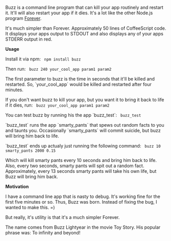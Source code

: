 <!--
author: JP Richardson
publish: Tue Nov 08 2011 20:35:56 GMT-0600 (CST)
status: publish
type: post
link: https://procbits.wordpress.com/2011/11/08/buzz-a-node-js-command-line-program-to-keep-your-app-running-indefinitely-like-the-program-forever/
tags: Linux, Node.js
slug: 2011/11/08/buzz-a-node-js-command-line-program-to-keep-your-app-running-indefinitely-like-the-program-forever
title: Buzz: A Node.js Command Line Program to Keep Your App Running Indefinitely; Like the Program Forever
-->



Buzz is a command line program that can kill your app routinely and
restart it. It'll will also restart your app if it dies. It's a lot like
the other Node.js program
[Forever](https://github.com/indexzero/forever).

It's much simpler than Forever. Approximately 50 lines of CoffeeScript
code. It displays your apps output to STDOUT and also displays any of
your apps STDERR output in red.

**Usage**

Install it via npm: ` npm install buzz`

Then run: ` buzz 240 your_cool_app param1 param2`

The first parameter to buzz is the time in seconds that it'll be killed
and restarted. So, \`your\_cool\_app\` would be killed and restarted
after four minutes.

If you don't want buzz to kill your app, but you want it to bring it
back to life if it dies, run: ` buzz your_cool_app param1 param2`

You can test buzz by running his the app \`buzz\_test\`: ` buzz_test`

\`buzz\_test\` runs the app \`smarty\_pants\` that spews out random
facts to you and taunts you. Occasionally \`smarty\_pants\` will commit
suicide, but buzz will bring him back to life.

\`buzz\_test\` ends up actualy just running the following command:
` buzz 10 smarty_pants 2000 0.15`

Which will kill smarty pants every 10 seconds and bring him back to
life. Also, every two seconds, smarty pants will spit out a random fact.
Approximately, every 13 seconds smarty pants will take his own life, but
Buzz will bring him back.

**Motivation**

I have a command line app that is nasty to debug. It's working fine for
the first five minutes or so. Thus, Buzz was born. Instead of fixing the
bug, I wanted to make this. =)

But really, it's utility is that it's a much simpler Forever.

The name comes from Buzz Lightyear in the movie Toy Story. His popular
phrase was: To infinity and beyond!


